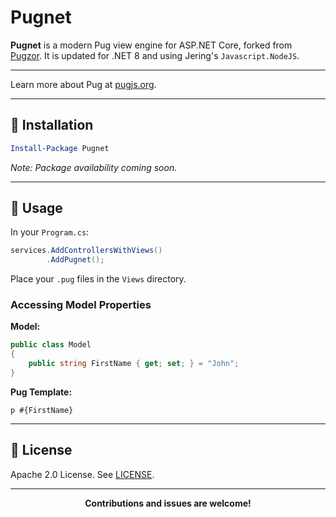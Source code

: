 # Pugnet

**Pugnet** is a modern Pug view engine for ASP.NET Core, forked from [Pugzor](https://github.com/AspNetMonsters/pugzor). It is updated for .NET 8 and using Jering's `Javascript.NodeJS`.

---

Learn more about Pug at [pugjs.org](https://pugjs.org/api/getting-started.html).

---

## 🔧 Installation

```powershell
Install-Package Pugnet
```

*Note: Package availability coming soon.*

---

## 🔨 Usage

In your `Program.cs`:

```csharp
services.AddControllersWithViews()
        .AddPugnet();
```

Place your `.pug` files in the `Views` directory.

### Accessing Model Properties

**Model:**

```csharp
public class Model
{
    public string FirstName { get; set; } = "John";
}
```

**Pug Template:**

```pug
p #{FirstName} 
```

---

## 📄 License

Apache 2.0 License. See [LICENSE](LICENSE).

---

<div align="center">
  <strong>Contributions and issues are welcome!</strong>
</div>
